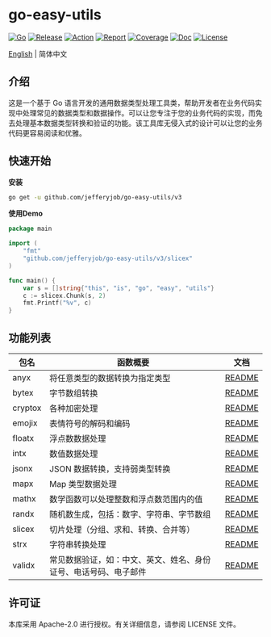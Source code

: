 # go-easy-utils

[![Go](https://img.shields.io/badge/Go->=1.24-green)](https://go.dev)
[![Release](https://img.shields.io/github/v/release/jefferyjob/go-easy-utils.svg)](https://github.com/jefferyjob/go-easy-utils/releases)
[![Action](https://github.com/jefferyjob/go-easy-utils/workflows/Go/badge.svg?branch=main)](https://github.com/jefferyjob/go-easy-utils/actions)
[![Report](https://goreportcard.com/badge/github.com/jefferyjob/go-easy-utils)](https://goreportcard.com/report/github.com/jefferyjob/go-easy-utils)
[![Coverage](https://codecov.io/gh/jefferyjob/go-easy-utils/branch/main/graph/badge.svg)](https://codecov.io/gh/jefferyjob/go-easy-utils)
[![Doc](https://img.shields.io/badge/go.dev-reference-brightgreen?logo=go&logoColor=white&style=flat)](https://pkg.go.dev/github.com/jefferyjob/go-easy-utils/v3)
[![License](https://img.shields.io/github/license/jefferyjob/go-easy-utils)](https://github.com/jefferyjob/go-easy-utils/blob/main/LICENSE)

[English](README.en.md) | 简体中文

## 介绍
这是一个基于 Go 语言开发的通用数据类型处理工具类，帮助开发者在业务代码实现中处理常见的数据类型和数据操作。可以让您专注于您的业务代码的实现，而免去处理基本数据类型转换和验证的功能。该工具库无侵入式的设计可以让您的业务代码更容易阅读和优雅。

## 快速开始
**安装**
```bash
go get -u github.com/jefferyjob/go-easy-utils/v3
```

**使用Demo**
```go
package main

import (
	"fmt"
	"github.com/jefferyjob/go-easy-utils/v3/slicex"
)

func main() {
	var s = []string{"this", "is", "go", "easy", "utils"}
	c := slicex.Chunk(s, 2)
	fmt.Printf("%v", c)
}
```

## 功能列表

| 包名      | 函数概要                                                                                  | 文档                 |
|---------| ----------------------------------------------------------------------------------------- |----------------------|
| anyx    | 将任意类型的数据转换为指定类型                                                            | [README](anyx)    |
| bytex   | 字节数组转换                                                                             | [README](bytex)   |
| cryptox | 各种加密处理                                                                             | [README](cryptox) |
| emojix  | 表情符号的解码和编码                                                                     | [README](emojix)  |
| floatx  | 浮点数数据处理                                                                           | [README](floatx)  |
| intx    | 数值数据处理                                                                           | [README](intUtil)    |
| jsonx   | JSON 数据转换，支持弱类型转换                                                             | [README](jsonx)   |
| mapx    | Map 类型数据处理                                                                        | [README](mapx)    |
| mathx   | 数学函数可以处理整数和浮点数范围内的值                                                     | [README](mathx)   |
| randx   | 随机数生成，包括：数字、字符串、字节数组                                                   | [README](randUtil)   |
| slicex  | 切片处理（分组、求和、转换、合并等）                                                       | [README](slicex)  |
| strx    | 字符串转换处理                                                                           | [README](strx)    |
| validx  | 常见数据验证，如：中文、英文、姓名、身份证号、电话号码、电子邮件                          | [README](validx)  |

## 许可证
本库采用 Apache-2.0 进行授权。有关详细信息，请参阅 LICENSE 文件。
